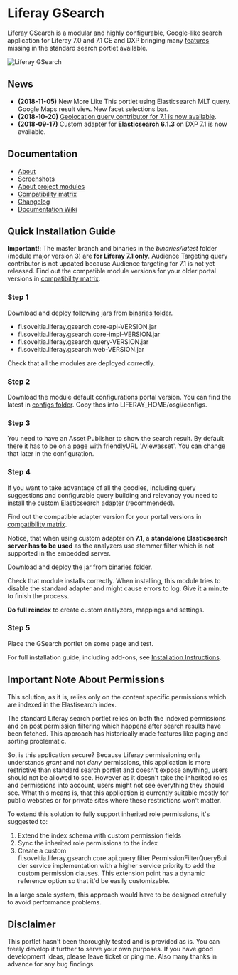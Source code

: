 # Liferay GSearch

Liferay GSearch is a modular and highly configurable, Google-like search application for Liferay 7.0 and 7.1 CE and DXP bringing many [features](https://github.com/peerkar/liferay-gsearch/wiki/About) missing in the standard search portlet available.

![Liferay GSearch](https://github.com/peerkar/liferay-gsearch/raw/master/gsearch-doc/screenshots/gsearch.gif)

## News
* __(2018-11-05)__ New More Like This portlet using Elasticsearch MLT query. Google Maps result view. New facet selections bar.
* __(2018-10-20)__ [Geolocation query contributor for 7.1 is now available](https://github.com/peerkar/liferay-gsearch/tree/master/binaries/latest).
* __(2018-09-17)__ Custom adapter for __Elasticsearch 6.1.3__ on DXP 7.1 is now available.

## Documentation

* [About](https://github.com/peerkar/liferay-gsearch/wiki/About)
* [Screenshots](https://github.com/peerkar/liferay-gsearch/wiki/Screenshots)
* [About project modules](https://github.com/peerkar/liferay-gsearch/wiki/Project-Modules)
* [Compatibility matrix](https://github.com/peerkar/liferay-gsearch/wiki/Compatibility-Matrix)
* [Changelog](https://github.com/peerkar/liferay-gsearch/wiki/Changelog)
* [Documentation Wiki](https://github.com/peerkar/liferay-gsearch/wiki)

## Quick Installation Guide

__Important!__: The master branch and binaries in the *binaries/latest* folder (module major version 3) are __for Liferay 7.1 only__. Audience Targeting query contributor is not updated because Audience targeting for 7.1 is not yet released.
Find out the compatible module versions for your older portal versions in [compatibility matrix](https://github.com/peerkar/liferay-gsearch/wiki/Compatibility-Matrix).

### Step 1 

Download and deploy following jars from [binaries folder](https://github.com/peerkar/liferay-gsearch/tree/master/binaries).

* fi.soveltia.liferay.gsearch.core-api-VERSION.jar
* fi.soveltia.liferay.gsearch.core-impl-VERSION.jar
* fi.soveltia.liferay.gsearch.query-VERSION.jar
* fi.soveltia.liferay.gsearch.web-VERSION.jar

Check that all the modules are deployed correctly.

### Step 2

Download the module default configurations portal version. You can find the latest in [configs folder](https://github.com/peerkar/liferay-gsearch/tree/master/binaries/latest/configs). Copy thos into LIFERAY_HOME/osgi/configs. 

### Step 3 

You need to have an Asset Publisher to show the search result. By default there it has to be on a page with friendlyURL '/viewasset'. You can change that later in the configuration.
 
### Step 4

If you want to take advantage of all the goodies, including query suggestions and configurable query building and relevancy you need to install the custom Elasticsearch adapter (recommended). 

Find out the compatible adapter version for your portal versions in [compatibility matrix](https://github.com/peerkar/liferay-gsearch/wiki/Compatibility-Matrix).

Notice, that when using custom adapter on __7.1__, a __standalone Elasticsearch server has to be used__ as the analyzers use stemmer filter which is not supported in the embedded server.

Download and deploy the jar from [binaries folder](https://github.com/peerkar/liferay-gsearch/tree/master/binaries).

Check that module installs correctly. When installing, this module tries to disable the standard adapter and might cause errors to log. Give it a minute to finish the process.

__Do full reindex__ to create custom analyzers, mappings and settings.

### Step 5

Place the GSearch portlet on some page and test.

For full installation guide, including add-ons, see [Installation Instructions](https://github.com/peerkar/liferay-gsearch/wiki/Installation-Instructions).

## Important Note About Permissions

This solution, as it is, relies only on the content specific permissions which are indexed in the Elastisearch index.

The standard Liferay search portlet relies on both the indexed permissions and on post permission filtering which happens after search results have been fetched. This approach has historically made features like paging and sorting problematic. 

So, is this application secure? Because Liferay permissioning only understands *grant* and not *deny* permissions, this application is more restrictive than standard search portlet and doesn't expose anything, users should not be allowed to see. However as it doesn't take the inherited roles and permissions into account, users might not see everything they should see. What this means is, that this application is currently suitable mostly for public websites or for private sites where these restrictions won't matter.

To extend this solution to fully support inherited role permissions, it's suggested to:

1. Extend the index schema with custom permission fields
1. Sync the inherited role permissions to the index
1. Create a custom fi.soveltia.liferay.gsearch.core.api.query.filter.PermissionFilterQueryBuilder service implementation with a higher service priority to add the custom permission clauses. This extension point has a dynamic reference option so that it'd be easily customizable.

In a large scale system, this approach would have to be designed carefully to avoid performance problems.

## Disclaimer

This portlet hasn't been thoroughly tested and is provided as is. You can freely develop it further to serve your own purposes. If you have good development ideas, please leave ticket or ping me. Also many thanks in advance for any bug findings.
